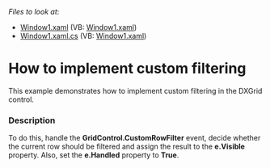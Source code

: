 <!-- default file list -->
*Files to look at*:

* [Window1.xaml](./CS/Window1.xaml) (VB: [Window1.xaml](./VB/Window1.xaml))
* [Window1.xaml.cs](./CS/Window1.xaml.cs) (VB: [Window1.xaml](./VB/Window1.xaml))
<!-- default file list end -->
# How to implement custom filtering


<p>This example demonstrates how to implement custom filtering in the DXGrid control.</p>


<h3>Description</h3>

<p>To do this, handle the <strong>GridControl.CustomRowFilter</strong> event, decide whether the current row should be filtered and assign the result to the <strong>e.Visible</strong> property. Also, set the <strong>e.Handled</strong> property to <strong>True</strong>.</p>

<br/>


